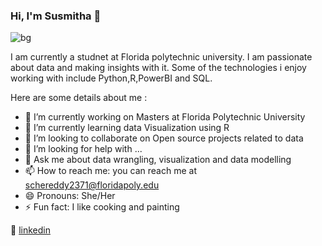 ### Hi, I'm Susmitha 👋

![bg][banner]

I am currently a studnet at Florida polytechnic university. I am passionate about data and making insights with it. Some of the technologies i enjoy working with include Python,R,PowerBI and SQL.

Here are some details about me :

- 🔭 I’m currently working on Masters at Florida Polytechnic University
- 🌱 I’m currently learning data Visualization using R
- 👯 I’m looking to collaborate on Open source projects related to data
- 🤔 I’m looking for help with ...
- 💬 Ask me about data wrangling, visualization and data modelling
- 📫 How to reach me: you can reach me at schereddy2371@floridapoly.edu
- 😄 Pronouns: She/Her
- ⚡ Fun fact: I like cooking and painting

👔 [linkedin][linkedin]

[banner]: [https://user-images.githubusercontent.com/104657112/174460944-60bb69df-21d1-4b0a-a56c-7609fb913ce6.png]

[linkedin]: [https://linkedin.com/in/bradgarropy](https://www.linkedin.com/in/susmitha-chereddy)

